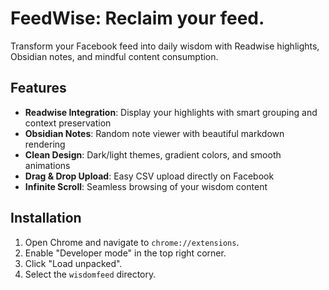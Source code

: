 
# FeedWise: Reclaim your feed.

Transform your Facebook feed into daily wisdom with Readwise highlights, Obsidian notes, and mindful content consumption.

## Features

- **Readwise Integration**: Display your highlights with smart grouping and context preservation
- **Obsidian Notes**: Random note viewer with beautiful markdown rendering
- **Clean Design**: Dark/light themes, gradient colors, and smooth animations
- **Drag & Drop Upload**: Easy CSV upload directly on Facebook
- **Infinite Scroll**: Seamless browsing of your wisdom content

## Installation

1.  Open Chrome and navigate to `chrome://extensions`.
2.  Enable "Developer mode" in the top right corner.
3.  Click "Load unpacked".
4.  Select the `wisdomfeed` directory.

